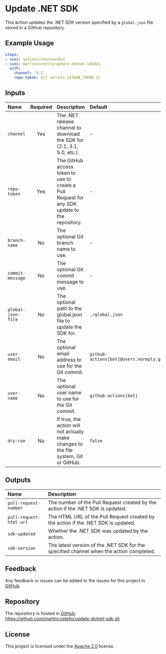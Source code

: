 # Update .NET SDK

This action updates the .NET SDK version specified by a `global.json` file stored in a GitHub repository.

## Example Usage

```yml
steps:
- uses: actions/checkout@v2
- uses: martincostello/update-dotnet-sdk@v1
  with:
    channel: '3.1'
    repo-token: ${{ secrets.GITHUB_TOKEN }}
```

## Inputs

| **Name** | **Required** | **Description** | **Default** |
|:--|:-:|:--|:--|
| `channel` | Yes | The .NET release channel to download the SDK for (2.1, 3.1, 5.0, etc.). | - |
| `repo-token` | Yes | The GitHub access token to use to create a Pull Request for any SDK update to the repository. | - |
| `branch-name` | No | The optional Git branch name to use. | - |
| `commit-message` | No | The optional Git commit message to use. | - |
| `global-json-file` | No | The optional path to the global.json file to update the SDK for. | `./global.json` |
| `user-email` | No | The optional email address to use for the Git commit. | `github-actions[bot]@users.noreply.github.com` |
| `user-name` | No | The optional user name to use for the Git commit. | `github-actions[bot]` |
| `dry-run` | No | If true, the action will not actually make changes to the file system, Git or GitHub. | `false` |

## Outputs

| **Name** | **Description** |
|:--|:--|
| `pull-request-number` | The number of the Pull Request created by the action if the .NET SDK is updated. |
| `pull-request-html-url` | The HTML URL of the Pull Request created by the action if the .NET SDK is updated. |
| `sdk-updated` | Whether the .NET SDK was updated by the action. |
| `sdk-version` | The latest version of the .NET SDK for the specified channel when the action completed. |

## Feedback

Any feedback or issues can be added to the issues for this project in [GitHub](https://github.com/martincostello/update-dotnet-sdk/issues).

## Repository

The repository is hosted in [GitHub](https://github.com/martincostello/update-dotnet-sdk): https://github.com/martincostello/update-dotnet-sdk.git

## License

This project is licensed under the [Apache 2.0](https://www.apache.org/licenses/LICENSE-2.0.txt) license.
